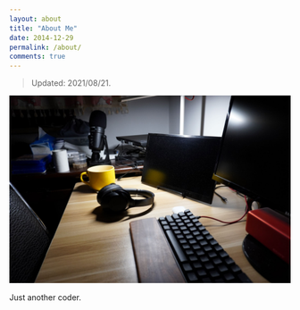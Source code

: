 ```yaml
---
layout: about
title: "About Me"
date: 2014-12-29
permalink: /about/
comments: true
---
```


> Updated: 2021/08/21.

![myDesk](/assets/images/202108/DSC08114.JPG)

Just another coder.
